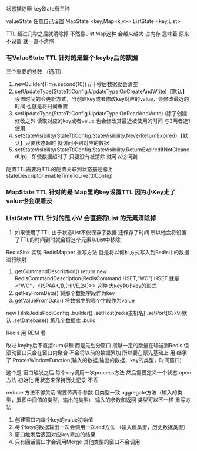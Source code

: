 状态描述器
keyState有三种

valueState  任意自己设置
MapState  <key,Map<k,v>>
ListState <key,List<v>>

TTL 超过几秒之后就清除掉 不然像List Map这种 会越来越大  占内存
意味着 原来不设置 就一直不清除

### 有ValueState TTL 针对的是整个 keyby后的数据
三个重要的参数  （通用）
1. newBuilder(Time.second(10))  //十秒后数据就会清空
2. setUpdateType(StateTtlConfig.UpdateType.OnCreateAndWrite)【默认】 设置时间的会更新方式，当创建key或者修改key对应的value，会修改最近的时间 也就是将时间重置 
3. setUpdateType(StateTtlConfig.UpdateType.OnReadAndWrite)  /除了创建修改之外 读取对应的key或者value 也会修改其最近被使用的时间 与2两者选1 使用
4. setStateVisibility(StateTtlConfig.StateVisibility.NeverReturnExpired）【默认】只要状态超时 就访问不到对应的数据
5. setStateVisibility(StateTtlConfig.StateVisibility.ReturnExpiredIfNotCleanedUp）
即使数据超时了 只要没有被清除 就可以访问到

配置TTL需要将TTL的配置关联到状态描述器上
stateDescriptor.enableTimeToLive(ttlConfig)

### MapState TTL  针对的是 Map里的key设置TTL  因为小Key走了 value也会跟着没

### ListState TTL  针对的是 小V  会直接将List 的元素清除掉  
1. 如果使用了TTL 由于状态List不仅保存了数据 还保存了时间 所以他会将设置了TTL的时间到时就会将这个元素从List中移除  
  

RedisSink
实现 RedisMapper  重写方法  就是将以何种方式写入到Redis中的数据进行映射

1. getCommandDescription() 
    return new RedisCommandDescription(RedisCommand.HSET,"WC") 
    HSET 就是 <"WC"，<(SPARK,1),(HIVE,24)>> 这种 大key包小key的形式
2. getkeyFromData() 
    将那个数据字段作为key
3. getValueFromData()
    将数据中的哪个字段作为value

new FilnkJedisPoolConfig
.builder()
.setHost(redis主机名)
.setPort(6379)默认
.setDatebase() 第几个数据库
.build 



Redis 用 RDM 看 

改进
keyby后不直接sum求和 而是先划分窗口 攒够一定的数量在输送到Redis
但滚动窗口只会在窗口内聚合 不会将以前的数据累加
所以要在原先基础上 用 继承了 ProcesWindowFunction(输入的数据,输出的数据，key的类型，时间窗口) 

这个是 窗口触发之后 每个key调用一次process方法
然后需要定义一个状态 open方法 初始化  用状态来保持历史记录 不丢


reduce 方法不够灵活 需要传两个参数 且类型一致
aggregate方法（输入的类型，累积中间值的类型，输出的类型） 输入的参数和返回 类型可以不一样
重写方法
1. 创建窗口内每个key的value初始值
2. 每个key的数据输出一次会调用一次add方法 （输入值类型，历史数据类型）
3. 窗口触发后返回对应key累加的结果
4. 只有回话窗口才会调用Merge  其他类型的窗口不会调用
